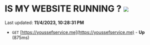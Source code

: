 # IS MY WEBSITE RUNNING ? [![](https://img.shields.io/static/v1?label=Sponsor&message=%E2%9D%A4&logo=GitHub&color=%23fe8e86)](https://github.com/sponsors/<username>)

Last updated: **11/4/2023, 10:28:31 PM**

- `GET` [https://youssefservice.me](https://youssefservice.me) - **Up** (875ms)
